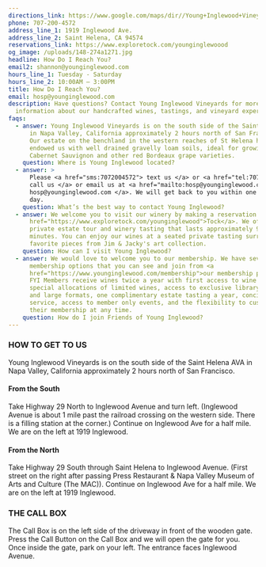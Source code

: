 ```yaml
---
directions_link: https://www.google.com/maps/dir//Young+Inglewood+Vineyards,+1919+Inglewood+Ave,+St+Helena,+CA+94574/@38.4829002,-122.4576348,17z/data=!4m9!4m8!1m0!1m5!1m1!1s0x80845129d0b14dbd:0xc5e5a83d96dde51d!2m2!1d-122.4554103!2d38.4828658!3e0
phone: 707-200-4572
address_line_1: 1919 Inglewood Ave.
address_line_2: Saint Helena, CA 94574
reservations_link: https://www.exploretock.com/younginglewoood
og_image: /uploads/148-274a1271.jpg
headline: How Do I Reach You?
email2: shannon@younginglewood.com
hours_line_1: Tuesday - Saturday
hours_line_2: 10:00AM – 3:00PM
title: How Do I Reach You?
email: hosp@younginglewood.com
description: Have questions? Contact Young Inglewood Vineyards for more
  information about our handcrafted wines, tastings, and vineyard experiences.
faqs:
  - answer: Young Inglewood Vineyards is on the south side of the Saint Helena AVA
      in Napa Valley, California approximately 2 hours north of San Francisco.
      Our estate on the benchland in the western reaches of St Helena has
      endowed us with well drained gravelly loam soils, ideal for growing
      Cabernet Sauvignon and other red Bordeaux grape varieties.
    question: Where is Young Inglewood located?
  - answer: >
      Please <a href="sms:7072004572"> text us </a> or <a href="tel:7072004572">
      call us </a> or email us at <a href="mailto:hosp@younginglewood.com">
      hosp@younginglewood.com </a>. We will get back to you within one business
      day.
    question: What’s the best way to contact Young Inglewood?
  - answer: We welcome you to visit our winery by making a reservation on <a
      href="https://www.exploretock.com/younginglewood">Tock</a>. We offer a
      private estate tour and winery tasting that lasts approximately 90
      minutes. You can enjoy our wines at a seated private tasting surrounded by
      favorite pieces from Jim & Jacky's art collection.
    question: How can I visit Young Inglewood?
  - answer: We would love to welcome you to our membership. We have several
      membership options that you can see and join from <a
      href="https://www.younginglewood.com/membership">our membership page</a>.
      FYI Members receive wines twice a year with first access to wine releases,
      special allocations of limited wines, access to exclusive library wines
      and large formats, one complimentary estate tasting a year, concierge
      service, access to member only events, and the flexibility to customize
      their membership at any time.
    question: How do I join Friends of Young Inglewood?
---
```

### HOW TO GET TO US

Young Inglewood Vineyards is on the south side of the Saint Helena AVA in Napa Valley, California approximately 2 hours north of San Francisco.

#### From the South

Take Highway 29 North to Inglewood Avenue and turn left. (Inglewood Avenue is about 1 mile past the railroad crossing on the western side. There is a filling station at the corner.) Continue on Inglewood Ave for a half mile. We are on the left at 1919 Inglewood.

#### From the North

Take Highway 29 South through Saint Helena to Inglewood Avenue. (First street on the right after passing Press Restaurant & Napa Valley Museum of Arts and Culture (The MAC)). Continue on Inglewood Ave for a half mile. We are on the left at 1919 Inglewood.

### THE CALL BOX

The Call Box is on the left side of the driveway in front of the wooden gate. Press the Call Button on the Call Box and we will open the gate for you. Once inside the gate, park on your left. The entrance faces Inglewood Avenue.